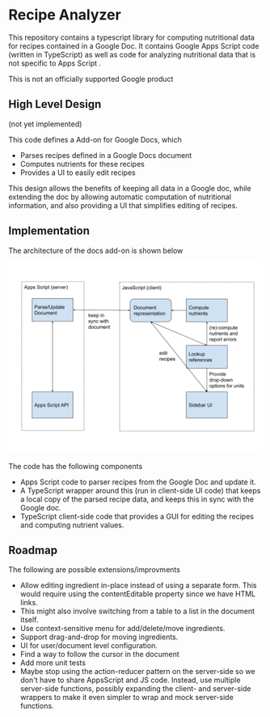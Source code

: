 # Recipe Analyzer

This repository contains a typescript library for computing nutritional data
for recipes contained in a Google Doc.  It contains Google Apps Script code
(written in TypeScript) as well as code for analyzing nutritional data that is
not specific to Apps Script .

This is not an officially supported Google product

## High Level Design

(not yet implemented)

This code defines a Add-on for Google Docs, which
 * Parses recipes defined in a Google Docs document
 * Computes nutrients for these recipes
 * Provides a UI to easily edit recipes

This design allows the benefits of keeping all data in a Google
doc, while extending the doc by allowing automatic computation of nutritional
information, and also providing a UI that simplifies editing of recipes.

## Implementation

The architecture of the docs add-on is shown below

![diagram of the architecture of the add-on](./diagram.svg)

The code has the following components
 * Apps Script code to parser recipes from the Google Doc and update it.
 * A TypeScript wrapper around this (run in client-side UI code) that keeps
   a local copy of the parsed recipe data, and keeps this in sync with the Google
   doc.
 * TypeScript client-side code that provides a GUI for editing the recipes and
   computing nutrient values.

## Roadmap

The following are possible extensions/improvments

 * Allow editing ingredient in-place instead of using a separate form.  This would
   require using the contentEditable property since we have HTML links.
 * This might also involve switching from a table to a list in the document itself.
 * Use context-sensitive menu for add/delete/move ingredients.
 * Support drag-and-drop for moving ingredients.
 * UI for user/document level configuration.
 * Find a way to follow the cursor in the document
 * Add more unit tests
 * Maybe stop using the action-reducer pattern on the server-side so we don't have to
   share AppsScript and JS code.  Instead, use multiple server-side functions, possibly
   expanding the client- and server-side wrappers to make it even simpler to wrap
   and mock server-side functions.